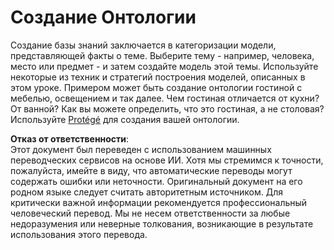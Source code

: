 # Создание Онтологии

Создание базы знаний заключается в категоризации модели, представляющей факты о теме. Выберите тему - например, человека, место или предмет - и затем создайте модель этой темы. Используйте некоторые из техник и стратегий построения моделей, описанных в этом уроке. Примером может быть создание онтологии гостиной с мебелью, освещением и так далее. Чем гостиная отличается от кухни? От ванной? Как вы можете определить, что это гостиная, а не столовая? Используйте [Protégé](https://protege.stanford.edu/) для создания вашей онтологии.

**Отказ от ответственности**:  
Этот документ был переведен с использованием машинных переводческих сервисов на основе ИИ. Хотя мы стремимся к точности, пожалуйста, имейте в виду, что автоматические переводы могут содержать ошибки или неточности. Оригинальный документ на его родном языке следует считать авторитетным источником. Для критически важной информации рекомендуется профессиональный человеческий перевод. Мы не несем ответственности за любые недоразумения или неверные толкования, возникающие в результате использования этого перевода.